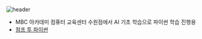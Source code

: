 ![header](https://capsule-render.vercel.app/api?type=waving&height=120&color=gradient&text=pythonStudy24&fontColor=213555&fontSize=50&desc=파이썬%20AI%20기초%20학습용&descAlignY=84)
* MBC 아카데미 컴퓨터 교육센터 수원점에서 AI 기초 학습으로 파이썬 학습 진행용
* [점프 투 파이썬](https://wikidocs.net/book/1)
